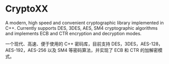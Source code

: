 # CryptoXX

A modern, high speed and convenient cryptographic library implemented in C++. Currently supports DES, 3DES, AES, SM4 cryptographic algorithms and implements ECB and CTR encryption and decryption modes.

一个现代、高速、便于使用的 C++ 密码库，目前支持 DES，3DES，AES-128，AES-192，AES-256 以及 SM4 等密码算法，并实现了 ECB 和 CTR 的加解密模式。
